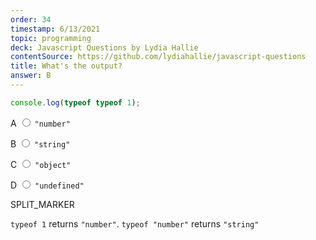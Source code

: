 ```yaml
---
order: 34
timestamp: 6/13/2021
topic: programming
deck: Javascript Questions by Lydia Hallie
contentSource: https://github.com/lydiahallie/javascript-questions
title: What's the output?
answer: B
---
```


  

```javascript
console.log(typeof typeof 1);
```


<label for="option-A">A </label>
<span class="option-container">
  <input
    type="radio"
    name="answer-option"
    id="option-A" value="A"
  />
  `"number"`
</span>
    

<label for="option-B">B </label>
<span class="option-container">
  <input
    type="radio"
    name="answer-option"
    id="option-B" value="B"
  />
  `"string"`
</span>
    

<label for="option-C">C </label>
<span class="option-container">
  <input
    type="radio"
    name="answer-option"
    id="option-C" value="C"
  />
  `"object"`
</span>
    

<label for="option-D">D </label>
<span class="option-container">
  <input
    type="radio"
    name="answer-option"
    id="option-D" value="D"
  />
  `"undefined"`
</span>
    




SPLIT_MARKER

`typeof 1` returns `"number"`.
`typeof "number"` returns `"string"`




